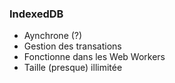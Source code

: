 <!-- .slide: data-background="#EEEAE7"-->

### IndexedDB

 - Aynchrone (?) <!-- .element: class="fragment" -->
 - Gestion des transations <!-- .element: class="fragment" -->
 - Fonctionne dans les Web Workers <!-- .element: class="fragment" -->
 - Taille (presque) illimitée <!-- .element: class="fragment" -->